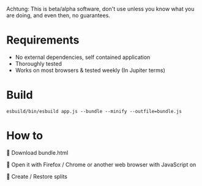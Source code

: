 Achtung: This is beta/alpha software, don't use unless you know what you are doing, and even then, no guarantees.

# Requirements

- No external dependencies, self contained application
- Thoroughly tested
- Works on most browsers & tested weekly (In Jupiter terms)

# Build

```
esbuild/bin/esbuild app.js --bundle --minify --outfile=bundle.js
```

# How to 

🥔 Download bundle.html

🥔 Open it with Firefox / Chrome or another web browser with JavaScript on

🥔 Create / Restore splits


   
